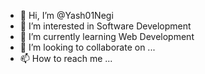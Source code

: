 - 👋 Hi, I’m @Yash01Negi
- 👀 I’m interested in Software Development
- 🌱 I’m currently learning Web Development
- 💞️ I’m looking to collaborate on ...
- 📫 How to reach me ...

<!---
Yash01Negi/Yash01Negi is a ✨ special ✨ repository because its `README.md` (this file) appears on your GitHub profile.
You can click the Preview link to take a look at your changes.
--->

